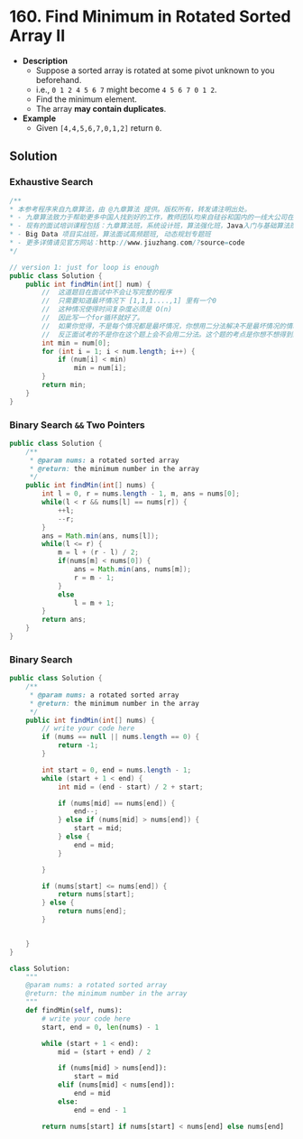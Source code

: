 # 160. Find Minimum in Rotated Sorted Array II


- **Description**
    - Suppose a sorted array is rotated at some pivot unknown to you beforehand.
    - i.e., `0 1 2 4 5 6 7` might become `4 5 6 7 0 1 2`.
    - Find the minimum element.
    - The array **may contain duplicates**.
- **Example**
    - Given `[4,4,5,6,7,0,1,2]` return `0`.


## Solution

### Exhaustive Search

```java
/**
* 本参考程序来自九章算法，由 @九章算法 提供。版权所有，转发请注明出处。
* - 九章算法致力于帮助更多中国人找到好的工作，教师团队均来自硅谷和国内的一线大公司在职工程师。
* - 现有的面试培训课程包括：九章算法班，系统设计班，算法强化班，Java入门与基础算法班，Android 项目实战班，
* - Big Data 项目实战班，算法面试高频题班, 动态规划专题班
* - 更多详情请见官方网站：http://www.jiuzhang.com/?source=code
*/

// version 1: just for loop is enough
public class Solution {
    public int findMin(int[] num) {
        //  这道题目在面试中不会让写完整的程序
        //  只需要知道最坏情况下 [1,1,1....,1] 里有一个0
        //  这种情况使得时间复杂度必须是 O(n)
        //  因此写一个for循环就好了。
        //  如果你觉得，不是每个情况都是最坏情况，你想用二分法解决不是最坏情况的情况，那你就写一个二分吧。
        //  反正面试考的不是你在这个题上会不会用二分法。这个题的考点是你想不想得到最坏情况。
        int min = num[0];
        for (int i = 1; i < num.length; i++) {
            if (num[i] < min)
                min = num[i];
        }
        return min;
    }
}
```

### Binary Search `&&` Two Pointers

```java
public class Solution {
    /**
     * @param nums: a rotated sorted array
     * @return: the minimum number in the array
     */
    public int findMin(int[] nums) {
        int l = 0, r = nums.length - 1, m, ans = nums[0];
        while(l < r && nums[l] == nums[r]) {
            ++l;
            --r;
        }
        ans = Math.min(ans, nums[l]);
        while(l <= r) {
            m = l + (r - l) / 2;
            if(nums[m] < nums[0]) {
                ans = Math.min(ans, nums[m]);
                r = m - 1;
            }
            else
                l = m + 1;
        }
        return ans;
    }
}
```

### Binary Search

```java
public class Solution {
    /**
     * @param nums: a rotated sorted array
     * @return: the minimum number in the array
     */
    public int findMin(int[] nums) {
        // write your code here
        if (nums == null || nums.length == 0) {
            return -1;
        }

        int start = 0, end = nums.length - 1;
        while (start + 1 < end) {
            int mid = (end - start) / 2 + start;

            if (nums[mid] == nums[end]) {
                end--;
            } else if (nums[mid] > nums[end]) {
                start = mid;
            } else {
                end = mid;
            }

        }

        if (nums[start] <= nums[end]) {
            return nums[start];
        } else {
            return nums[end];
        }


    }
}

```

```python
class Solution:
    """
    @param nums: a rotated sorted array
    @return: the minimum number in the array
    """
    def findMin(self, nums):
        # write your code here
        start, end = 0, len(nums) - 1

        while (start + 1 < end):
            mid = (start + end) / 2

            if (nums[mid] > nums[end]):
                start = mid
            elif (nums[mid] < nums[end]):
                end = mid
            else:
                end = end - 1

        return nums[start] if nums[start] < nums[end] else nums[end]

```